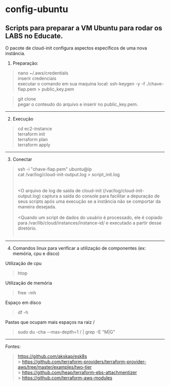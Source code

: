 # config-ubuntu

Scripts para preparar a VM Ubuntu para rodar os LABS no Educate.
---
O pacote de cloud-init configura aspectos específicos de uma nova instância.

1) Preparação:
> nano ~/.aws/credentials <br>
> inserir credenciais <br>
> executar o comando em sua maquina local: ssh-keygen -y -f ./chave-fiap.pem > public_key.pem <br>

> git clone  <br>
> pegar o conteudo do arquivo e inserir no public_key.pem.  <br>
---
2) Execução
> cd ec2-instance  <br>
> terraform init  <br>
> terraform plan  <br>
> terraform apply  <br>
---
3) Conectar 
> ssh -i "chave-fiap.pem" ubuntu@ip <br>
> cat /var/log/cloud-init-output.log > script_init.log <br>
<br><br>
<O arquivo de log de saída de cloud-init (/var/log/cloud-init-output.log) captura a saída do console para facilitar a depuração de seus scripts após uma execução se a instância não se comportar da maneira desejada.
<br><br>
<Quando um script de dados do usuário é processado, ele é copiado para /var/lib/cloud/instances/instance-id/ e executado a partir desse diretório.
<br><br>
---
4) Comandos linux para verificar a utilização de componentes (ex: memória, cpu e disco) 

Utilização de cpu
> htop

Utilização de memória
> free -mh

Espaço em disco
> df -h

Pastas que ocupam mais espaços na raiz /
> sudo du -cha --max-depth=1 / | grep -E "M|G"
---
Fontes:

> https://github.com/akskap/esk8s
<br>> https://github.com/terraform-providers/terraform-provider-aws/tree/master/examples/two-tier
<br>> https://github.com/heap/terraform-ebs-attachmentizer
<br>> https://github.com/terraform-aws-modules
